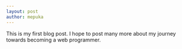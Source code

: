 ```yaml
---
layout: post
author: mepuka
---
```

This is my first blog post. I hope to post many more about my journey towards becoming a web programmer.